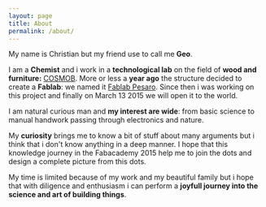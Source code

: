 ```yaml
---
layout: page
title: About
permalink: /about/
---
```


My name is Christian but my friend use to call me **Geo**.

I am a **Chemist** and i work in a **technological lab** on the field of **wood and furniture:** [COSMOB](http://www.cosmob.it). 
More or less a **year ago** the structure decided to create a **Fablab**: we named it [Fablab Pesaro](https://it-it.facebook.com/FablabPesaro). Since then i was working on this project and finally on March 13 2015 we will open it to the world.

I am natural curious man and **my interest are wide**: from basic science to manual handwork passing through electronics and nature.

My **curiosity** brings me to know a bit of stuff about many arguments but i think that i don't know anything in a deep manner.
I hope that this knowledge journey in the Fabacademy 2015 help me to join the dots and design a complete picture from this dots.

My time is limited because of my work and my beautiful family but i hope that with diligence and enthusiasm i can perform a **joyfull journey into the science and art of building things**.
